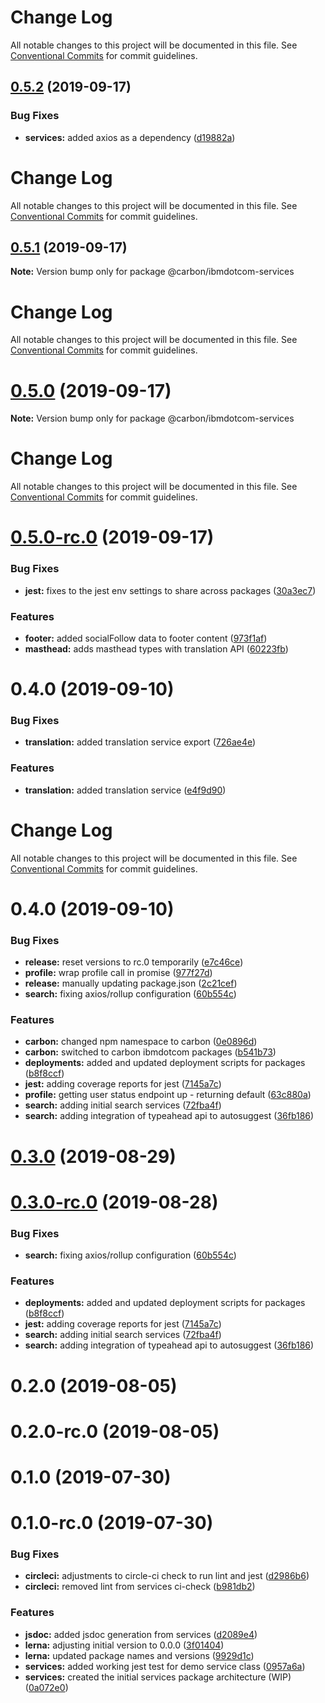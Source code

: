 # Change Log

All notable changes to this project will be documented in this file. See
[Conventional Commits](https://conventionalcommits.org) for commit guidelines.

## [0.5.2](https://github.com/carbon-design-system/ibm-dotcom-library/tree/master/packages/services/compare/@carbon/ibmdotcom-services@0.5.1...@carbon/ibmdotcom-services@0.5.2) (2019-09-17)

### Bug Fixes

- **services:** added axios as a dependency
  ([d19882a](https://github.com/carbon-design-system/ibm-dotcom-library/tree/master/packages/services/commit/d19882a))

# Change Log

All notable changes to this project will be documented in this file. See
[Conventional Commits](https://conventionalcommits.org) for commit guidelines.

## [0.5.1](https://github.com/carbon-design-system/ibm-dotcom-library/tree/master/packages/services/compare/@carbon/ibmdotcom-services@0.5.0...@carbon/ibmdotcom-services@0.5.1) (2019-09-17)

**Note:** Version bump only for package @carbon/ibmdotcom-services

# Change Log

All notable changes to this project will be documented in this file. See
[Conventional Commits](https://conventionalcommits.org) for commit guidelines.

# [0.5.0](https://github.com/carbon-design-system/ibm-dotcom-library/tree/master/packages/services/compare/@carbon/ibmdotcom-services@0.5.0-rc.0...@carbon/ibmdotcom-services@0.5.0) (2019-09-17)

**Note:** Version bump only for package @carbon/ibmdotcom-services

# Change Log

All notable changes to this project will be documented in this file. See
[Conventional Commits](https://conventionalcommits.org) for commit guidelines.

# [0.5.0-rc.0](https://github.com/carbon-design-system/ibm-dotcom-library/tree/master/packages/services/compare/@carbon/ibmdotcom-services@0.4.0...@carbon/ibmdotcom-services@0.5.0-rc.0) (2019-09-17)

### Bug Fixes

- **jest:** fixes to the jest env settings to share across packages
  ([30a3ec7](https://github.com/carbon-design-system/ibm-dotcom-library/tree/master/packages/services/commit/30a3ec7))

### Features

- **footer:** added socialFollow data to footer content
  ([973f1af](https://github.com/carbon-design-system/ibm-dotcom-library/tree/master/packages/services/commit/973f1af))
- **masthead:** adds masthead types with translation API
  ([60223fb](https://github.com/carbon-design-system/ibm-dotcom-library/tree/master/packages/services/commit/60223fb))

# 0.4.0 (2019-09-10)

### Bug Fixes

- **translation:** added translation service export
  ([726ae4e](https://github.com/carbon-design-system/ibm-dotcom-library/tree/master/packages/services/commit/726ae4e))

### Features

- **translation:** added translation service
  ([e4f9d90](https://github.com/carbon-design-system/ibm-dotcom-library/tree/master/packages/services/commit/e4f9d90))

# Change Log

All notable changes to this project will be documented in this file. See
[Conventional Commits](https://conventionalcommits.org) for commit guidelines.

# 0.4.0 (2019-09-10)

### Bug Fixes

- **release:** reset versions to rc.0 temporarily
  ([e7c46ce](https://github.com/carbon-design-system/ibm-dotcom-library/tree/master/packages/services/commit/e7c46ce))
- **profile:** wrap profile call in promise
  ([977f27d](https://github.com/carbon-design-system/ibm-dotcom-library/tree/master/packages/services/commit/977f27d))
- **release:** manually updating package.json
  ([2c21cef](https://github.com/carbon-design-system/ibm-dotcom-library/tree/master/packages/services/commit/2c21cef))
- **search:** fixing axios/rollup configuration
  ([60b554c](https://github.com/carbon-design-system/ibm-dotcom-library/tree/master/packages/services/commit/60b554c))

### Features

- **carbon:** changed npm namespace to carbon
  ([0e0896d](https://github.com/carbon-design-system/ibm-dotcom-library/tree/master/packages/services/commit/0e0896d))
- **carbon:** switched to carbon ibmdotcom packages
  ([b541b73](https://github.com/carbon-design-system/ibm-dotcom-library/tree/master/packages/services/commit/b541b73))
- **deployments:** added and updated deployment scripts for packages
  ([b8f8ccf](https://github.com/carbon-design-system/ibm-dotcom-library/tree/master/packages/services/commit/b8f8ccf))
- **jest:** adding coverage reports for jest
  ([7145a7c](https://github.com/carbon-design-system/ibm-dotcom-library/tree/master/packages/services/commit/7145a7c))
- **profile:** getting user status endpoint up - returning default
  ([63c880a](https://github.com/carbon-design-system/ibm-dotcom-library/tree/master/packages/services/commit/63c880a))
- **search:** adding initial search services
  ([72fba4f](https://github.com/carbon-design-system/ibm-dotcom-library/tree/master/packages/services/commit/72fba4f))
- **search:** adding integration of typeahead api to autosuggest
  ([36fb186](https://github.com/carbon-design-system/ibm-dotcom-library/tree/master/packages/services/commit/36fb186))

# [0.3.0](https://github.com/carbon-design-system/ibm-dotcom-library/tree/master/packages/services/compare/@ibmdotcom/services@0.1.0...@ibmdotcom/services@0.3.0) (2019-08-29)

# [0.3.0-rc.0](https://github.com/carbon-design-system/ibm-dotcom-library/tree/master/packages/services/compare/@ibmdotcom/services@0.1.0...@ibmdotcom/services@0.3.0-rc.0) (2019-08-28)

### Bug Fixes

- **search:** fixing axios/rollup configuration
  ([60b554c](https://github.com/carbon-design-system/ibm-dotcom-library/tree/master/packages/services/commit/60b554c))

### Features

- **deployments:** added and updated deployment scripts for packages
  ([b8f8ccf](https://github.com/carbon-design-system/ibm-dotcom-library/tree/master/packages/services/commit/b8f8ccf))
- **jest:** adding coverage reports for jest
  ([7145a7c](https://github.com/carbon-design-system/ibm-dotcom-library/tree/master/packages/services/commit/7145a7c))
- **search:** adding initial search services
  ([72fba4f](https://github.com/carbon-design-system/ibm-dotcom-library/tree/master/packages/services/commit/72fba4f))
- **search:** adding integration of typeahead api to autosuggest
  ([36fb186](https://github.com/carbon-design-system/ibm-dotcom-library/tree/master/packages/services/commit/36fb186))

# 0.2.0 (2019-08-05)

# 0.2.0-rc.0 (2019-08-05)

# 0.1.0 (2019-07-30)

# 0.1.0-rc.0 (2019-07-30)

### Bug Fixes

- **circleci:** adjustments to circle-ci check to run lint and jest
  ([d2986b6](https://github.com/carbon-design-system/ibm-dotcom-library/tree/master/packages/services/commit/d2986b6))
- **circleci:** removed lint from services ci-check
  ([b981db2](https://github.com/carbon-design-system/ibm-dotcom-library/tree/master/packages/services/commit/b981db2))

### Features

- **jsdoc:** added jsdoc generation from services
  ([d2089e4](https://github.com/carbon-design-system/ibm-dotcom-library/tree/master/packages/services/commit/d2089e4))
- **lerna:** adjusting initial version to 0.0.0
  ([3f01404](https://github.com/carbon-design-system/ibm-dotcom-library/tree/master/packages/services/commit/3f01404))
- **lerna:** updated package names and versions
  ([9929d1c](https://github.com/carbon-design-system/ibm-dotcom-library/tree/master/packages/services/commit/9929d1c))
- **services:** added working jest test for demo service class
  ([0957a6a](https://github.com/carbon-design-system/ibm-dotcom-library/tree/master/packages/services/commit/0957a6a))
- **services:** created the initial services package architecture (WIP)
  ([0a072e0](https://github.com/carbon-design-system/ibm-dotcom-library/tree/master/packages/services/commit/0a072e0))
